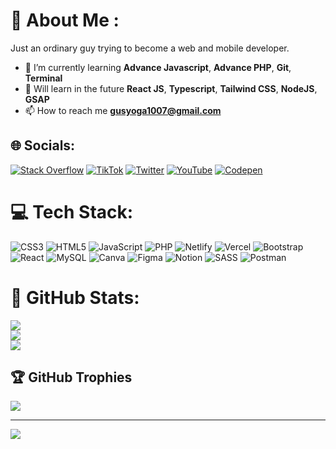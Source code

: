 # 👋 About Me :
Just an ordinary guy trying to become a web and mobile developer.<br>
- 🌱 I’m currently learning **Advance Javascript**, **Advance PHP**, **Git**, **Terminal**<br>
- 🌳 Will learn in the future **React JS**, **Typescript**, **Tailwind CSS**, **NodeJS**, **GSAP**<br>
- 📫 How to reach me **gusyoga1007@gmail.com**


## 🌐 Socials:
[![Stack Overflow](https://img.shields.io/badge/-Stackoverflow-FE7A16?logo=stack-overflow&logoColor=white)](https://stackoverflow.com/users/19746821) 
[![TikTok](https://img.shields.io/badge/TikTok-%23000000.svg?logo=TikTok&logoColor=white)](https://tiktok.com/@fxanzofc) 
[![Twitter](https://img.shields.io/badge/Twitter-%231DA1F2.svg?logo=Twitter&logoColor=white)](https://twitter.com/ifxanz) 
[![YouTube](https://img.shields.io/badge/YouTube-%23FF0000.svg?logo=YouTube&logoColor=white)](https://youtube.com/@UC3jL1_S4nWFcStLN3cYAcLA) 
[![Codepen](https://img.shields.io/badge/Codepen-000000?style=for-the-badge&logo=codepen&logoColor=white)](https://codepen.io/fxanz) 

# 💻 Tech Stack:
![CSS3](https://img.shields.io/badge/css3-%231572B6.svg?style=flat-square&logo=css3&logoColor=white) 
![HTML5](https://img.shields.io/badge/html5-%23E34F26.svg?style=flat-square&logo=html5&logoColor=white) 
![JavaScript](https://img.shields.io/badge/javascript-%23323330.svg?style=flat-square&logo=javascript&logoColor=%23F7DF1E) 
![PHP](https://img.shields.io/badge/php-%23777BB4.svg?style=flat-square&logo=php&logoColor=white) 
![Netlify](https://img.shields.io/badge/netlify-%23000000.svg?style=flat-square&logo=netlify&logoColor=#00C7B7) 
![Vercel](https://img.shields.io/badge/vercel-%23000000.svg?style=flat-square&logo=vercel&logoColor=white) 
![Bootstrap](https://img.shields.io/badge/bootstrap-%23563D7C.svg?style=flat-square&logo=bootstrap&logoColor=white) 
![React](https://img.shields.io/badge/react-%2320232a.svg?style=flat-square&logo=react&logoColor=%2361DAFB) 
![MySQL](https://img.shields.io/badge/mysql-%2300f.svg?style=flat-square&logo=mysql&logoColor=white) 
![Canva](https://img.shields.io/badge/Canva-%2300C4CC.svg?style=flat-square&logo=Canva&logoColor=white)
![Figma](https://img.shields.io/badge/figma-%23F24E1E.svg?style=flat-square&logo=figma&logoColor=white) 
![Notion](https://img.shields.io/badge/Notion-%23000000.svg?style=flat-square&logo=notion&logoColor=white) 
![SASS](https://img.shields.io/badge/SASS-hotpink.svg?style=flat-square&logo=SASS&logoColor=white) 
![Postman](https://img.shields.io/badge/Postman-FF6C37?style=flat-square&logo=postman&logoColor=white)

# 📶 GitHub Stats:
![](https://github-readme-stats.vercel.app/api?username=Fxanz&theme=dracula&hide_border=true&include_all_commits=true&count_private=true)<br/>
![](https://github-readme-streak-stats.herokuapp.com/?user=Fxanz&theme=dracula&hide_border=true)<br/>
![](https://github-readme-stats.vercel.app/api/top-langs/?username=Fxanz&theme=dracula&hide_border=true&include_all_commits=true&count_private=true&layout=compact)

## 🏆 GitHub Trophies
![](https://github-profile-trophy.vercel.app/?username=Fxanz&theme=dracula&no-frame=true&no-bg=false&margin-w=4)

---
[![](https://visitcount.itsvg.in/api?id=Fxanz&icon=5&color=11)](https://visitcount.itsvg.in)
